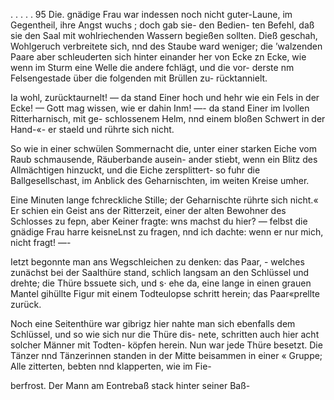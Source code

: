 . . . . . 95
Die. gnädige Frau war indessen noch nicht guter-Laune,
im Gegentheil, ihre Angst wuchs ; doch gab sie- den Bedien-
ten Befehl, daß sie den Saal mit wohlriechenden Wassern
begießen sollten. Dieß geschah, Wohlgeruch verbreitete sich,
nnd des Staube ward weniger; die ’walzenden Paare aber
schleuderten sich hinter einander her von Ecke zn Ecke, wie
wenn im Sturm eine Welle die andere fchlägt, und die vor-
derste nm Felsengestade über die folgenden mit Brüllen zu-
rücktannielt.

Ia wohl, zurücktaurnelt! — da stand Einer hoch und hehr
wie ein Fels in der Ecke! — Gott mag wissen, wie er dahin
Inm! —- da stand Einer im lvollen Ritterharnisch, mit ge-
schlossenem Helm, nnd einem bloßen Schwert in der Hand-«-
er staeld und rührte sich nicht.

So wie in einer schwülen Sommernacht die, unter einer
starken Eiche vom Raub schmausende, Räuberbande ausein-
ander stiebt, wenn ein Blitz des Allmächtigen hinzuckt, und
die Eiche zersplittert- so fuhr die Ballgesellschast, im Anblick
des Geharnischten, im weiten Kreise umher.

Eine Minuten lange fchreckliche Stille; der Geharnischte
rührte sich nicht.« Er schien ein Geist ans der Ritterzeit,
einer der alten Bewohner des Schlosses zu fepn, aber Keiner
fragte: wns machst du hier? — felbst die gnädige Frau
harre keisneLnst zu fragen, nnd ich dachte: wenn er nur mich,
nicht fragt! —-

Ietzt begonnte man ans Wegschleichen zu denken: das Paar, -
welches zunächst bei der Saalthüre stand, schlich langsam an
den Schlüssel und drehte; die Thüre bssuete sich, und s· ehe
da, eine lange in einen grauen Mantel gihüllte Figur mit
einem Todteulopse schritt herein; das Paar«prellte zurück.

Noch eine Seitenthüre war gibrigz hier nahte man sich
ebenfalls dem Schlüssel, und so wie sich nur die Thüre dis-
nete, schritten auch hier acht solcher Männer mit Todten-
köpfen herein. Nun war jede Thüre besetzt. Die Tänzer
nnd Tänzerinnen standen in der Mitte beisammen in einer «
Gruppe; Alle zitterten, bebten nnd klapperten, wie im Fie-

berfrost. Der Mann am Eontrebaß stack hinter seiner Baß-

